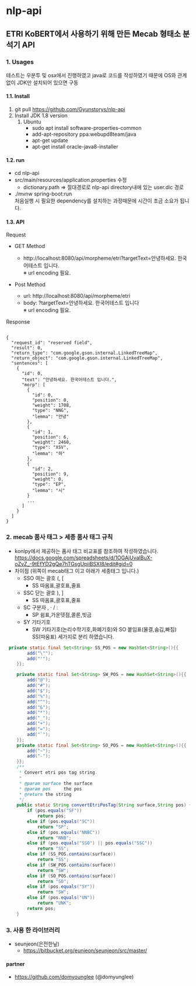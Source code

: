 # nlp-api
## ETRI KoBERT에서 사용하기 위해 만든 Mecab 형태소 분석기 API

### 1. Usages
테스트는 우분투 및 osx에서 진행하였고 java로 코드를 작성하였기 때문에 OS와 관계없이 JDK만 설치되어 있으면 구동 

#### 1.1. Install
1. git pull https://github.com/Gyunstorys/nlp-api
2. Install JDK 1.8 version
    1. Ubuntu
        * sudo apt install software-properties-common
        * add-apt-repository ppa:webupd8team/java
        * apt-get update
        * apt-get install oracle-java8-installer
            
            

#### 1.2. run
* cd nlp-api
* src/main/resources/application.properties 수정 
    * dictionary.path => 절대경로로  nlp-api directory내에 있는 user.dic 경로 
* ./mvnw spring-boot:run <br/>
처음실행 시 필요한 dependency를 설치하는 과정때문에 시간이 조금 소요가 됩니다.

#### 1.3. API
Request
* GET Method
    * http://localhost:8080/api/morpheme/etri?targetText=안녕하세요. 한국어테스트 입니다.
    <br/>※ url encoding 필요.
    
* Post Method
    * url: http://localhost:8080/api/morpheme/etri
    * body: ?targetText=안녕하세요. 한국어테스트 입니다<br/> ※ url encoding 필요.

Response
<pre><code>
{
  "request_id": "reserved field",
  "result": 0,
  "return_type": "com.google.gson.internal.LinkedTreeMap",
  "return_object": "com.google.gson.internal.LinkedTreeMap",
  "sentences": [
    {
      "id": 0,
      "text": "안녕하세요. 한국어테스트 입니다.",
      "morp": [
        {
          "id": 0,
          "position": 0,
          "weight": 1708,
          "type": "NNG",
          "lemma": "안녕"
        },
        {
          "id": 1,
          "position": 6,
          "weight": 2460,
          "type": "XSV",
          "lemma": "하"
        },
        {
          "id": 2,
          "position": 9,
          "weight": 0,
          "type": "EP",
          "lemma": "시"
        }
        ...
      ]
    }
  ]
}
</code></pre>
### 2. mecab 품사 태그 > 세종 품사 태그 규칙
* konlpy에서 제공하는 품사 태그 비교표를 참조하여 작성하였습니다.</br>
https://docs.google.com/spreadsheets/d/1OGAjUvalBuX-oZvZ_-9tEfYD2gQe7hTGsgUpiiBSXI8/edit#gid=0
* 차이점 (위쪽이 mecab태그 이고 아래가 세종태그 입니다.)
    * SSO	여는 괄호 (, [ 
        * SS 따옴표,괄호표,줄표
    * SSC	닫는 괄호 ), ] 
        * SS 따옴표,괄호표,줄표 
    * SC	구분자 , · / :
        * SP 쉼표,가운뎃점,콜론,빗금
    * SY    기타기호
        * SW 기타기호(논리수학기호,화폐기호)와 SO 붙임표(물결,숨김,빠짐) SS(따움표) 세가지로 분리 하였습니다.
          	
```java
 private static final Set<String> SS_POS = new HashSet<String>(){{
        add("\"");
        add("'");
    }};

    private static final Set<String> SW_POS = new HashSet<String>(){{
        add("@");
        add("#");
        add("$");
        add("%");
        add("^");
        add("&");
        add("*");
        add("_");
        add("+");
        add("=");
        add("`");
    }};
    private static final Set<String> SO_POS = new HashSet<String>(){{
        add("~");
        add("-");
    }};
    /**
     * Convert etri pos tag string.
     *
     * @param surface the surface
     * @param pos     the pos
     * @return the string
     */
    public static String convertEtriPosTag(String surface,String pos) {
        if (pos.equals("SF"))
            return pos;
        else if (pos.equals("SC"))
            return "SP";
        else if (pos.equals("NNBC"))
            return "NNB";
        else if (pos.equals("SSO") || pos.equals("SSC"))
            return "SS";
        else if (SS_POS.contains(surface))
            return "SS";
        else if (SW_POS.contains(surface))
            return "SW";
        else if (SO_POS.contains(surface))
            return "SO";
        else if (pos.equals("SY"))
            return "SW";
        else if (pos.equals("UN"))
            return "UNK";
        return pos;
    }
```
### 3. 사용 한 라이브러리
* seunjeon(은전한닢)
    * https://bitbucket.org/eunjeon/seunjeon/src/master/


#### partner 
* https://github.com/domyounglee (@domyunglee)

